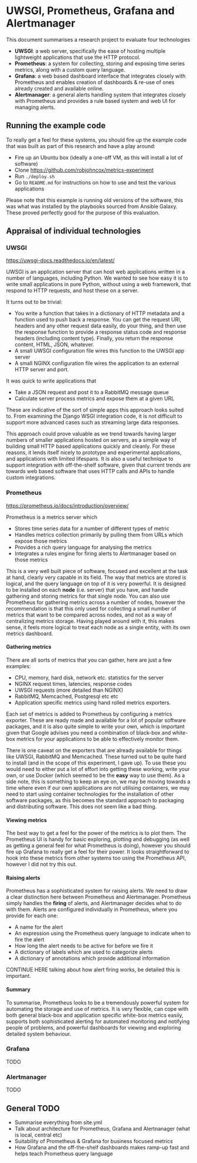 # UWSGI, Prometheus, Grafana and Alertmanager

This document summarises a research project to evaluate four technologies

* __UWSGI__: a web server, specifically the ease of hosting multiple lightweight applications that
  use the HTTP protocol.
* __Prometheus__: a system for collecting, storing and exposing time series metrics, along with a
  custom query language.
* __Grafana__: a web based dashboard interface that integrates closely with Prometheus and enables
  creation of dashboards & re-use of ones already created and available online.
* __Alertmanager__: a general alerts handling system that integrates closely with Prometheus and
  provides a rule based system and web UI for managing alerts.

## Running the example code

To really get a feel for these systems, you should fire up the example code that was built as
part of this research and have a play around:

* Fire up an Ubuntu box (ideally a one-off VM, as this will install a lot of software)
* Clone https://github.com/robjohncox/metrics-experiment
* Run `./deploy.sh`
* Go to `README.md` for instructions on how to use and test the various applications

Please note that this example is running old versions of the software, this was what was installed
by the playbooks sourced from Ansible Galaxy. These proved perfectly good for the purpose of this
evaluation.

## Appraisal of individual technologies

### UWSGI

https://uwsgi-docs.readthedocs.io/en/latest/

UWSGI is an application server that can host web applications written in a number of languages,
including Python. We wanted to see how easy it is to write small applications in pure Python,
without using a web framework, that respond to HTTP requests, and host these on a server.

It turns out to be trivial:

* You write a function that takes in a dictionary of HTTP metadata and a function used to push
  back a response. You can get the request URI, headers and any other request data easily, do
  your thing, and then use the response function to provide a response status code and response
  headers (including content type). Finally, you return the response content, HTML, JSON, whatever.
* A small UWSGI configuration file wires this function to the UWSGI app server
* A small NGINX configuration file wires the application to an external HTTP server and port.

It was quick to write applications that

* Take a JSON request and post it to a RabbitMQ message queue
* Calculate server process metrics and expose them at a given URL

These are indicative of the sort of simple apps this approach looks suited to. From examining the
Django WSGI integration code, it is not difficult to support more advanced cases such as streaming
large data responses.

This approach could prove valuable as we trend towards having larger numbers of smaller
applications hosted on servers, as a simple way of building small HTTP based applications
quickly and cleanly. For these reasons, it lends itself nicely to prototype and experimental
applications, and applications with limited lifespans. It is also a useful technique to support
integration with off-the-shelf software, given that current trends are towards web based software
that uses HTTP calls and APIs to handle custom integrations.

### Prometheus

https://prometheus.io/docs/introduction/overview/

Prometheus is a metrics server which

* Stores time series data for a number of different types of metric
* Handles metrics collection primarily by pulling them from URLs which expose those metrics
* Provides a rich query language for analysing the metrics
* Integrates a rules engine for firing alerts to Alertmanager based on those metrics

This is a very well built piece of software, focused and excellent at the task at hand, clearly
very capable in its field. The way that metrics are stored is logical, and the query language on
top of it is very powerful. It is designed to be installed on each __node__ (i.e. server) that you
have, and handle gathering and storing metrics for that single node. You can also use Prometheus
for gathering metrics across a number of nodes, however the recommendation is that this only used
for collecting a small number of metrics that want to be compared across nodes, and not as a way
of centralizing metrics storage. Having played around with it, this makes sense, it feels more
logical to treat each node as a single entity, with its own metrics dashboard.

#### Gathering metrics

There are all sorts of metrics that you can gather, here are just a few examples:

* CPU, memory, hard disk, network etc. statistics for the server
* NGINX request times, latencies, response codes
* UWSGI requests (more detailed than NGINX)
* RabbitMQ, Memcached, Postgresql etc etc
* Application specific metrics using hand rolled metrics exporters.

Each set of metrics is added to Prometheus by configuring a metrics exporter. These are ready
made and available for a lot of popular software packages, and it is also quite simple to write
your own, which is important given that Google advises you need a combination of black-box and
white-box metrics for your applications to be able to effectively monitor them.

There is one caveat on the exporters that are already available for things like UWSGI, RabbitMQ and
Memcached. These turned out to be quite hard to install (and in the scope of this experiment, I gave
up). To use these you would need to either put a lot of effort into getting these working, write
your own, or use Docker (which seemed to be the __easy__ way to use them). As a side note, this is
something to keep an eye on, we may be moving towards a time where even if our own applications are
not utilising containers, we may need to start using container technologies for the installation of
other software packages, as this becomes the standard approach to packaging and distributing
software. This does not seem like a bad thing.

#### Viewing metrics

The best way to get a feel for the power of the metrics is to plot them. The Prometheus UI is
handy for basic exploring, plotting and debugging (as well as getting a general feel for what
Prometheus is doing), however you should fire up Grafana to really get a feel for their power.
It looks straightforward to hook into these metrics from other systems too using the Prometheus
API, however I did not try this out.

#### Raising alerts

Prometheus has a sophisticated system for raising alerts. We need to draw a clear distinction
here between Prometheus and Alertmanager. Prometheus simply handles the __firing__ of alerts, and
Alertmanager decides what to do with them. Alerts are configured individually in Prometheus, where
you provide for each one:

* A name for the alert
* An expression using the Prometheus query language to indicate when to fire the alert
* How long the alert needs to be active for before we fire it
* A dictionary of labels which are used to categorize alerts
* A dictionary of annotations which provide additional information

CONTINUE HERE talking about how alert firing works, be detailed this is important.

#### Summary

To summarise, Prometheus looks to be a tremendously powerful system for automating the storage
and use of metrics. It is very flexible, can cope with both general black-box and application
specific white-box metrics easily, supports both sophisticated alerting for automated
monitoring and notifying people of problems, and powerful dashboards for viewing and exploring
detailed system behaviour.

### Grafana

TODO

### Alertmanager

TODO

## General TODO

* Summarise everything from site.yml
* Talk about architecture for Prometheus, Grafana and Alertnanager (what is local, central etc)
* Suitability of Prometheus & Grafana for business focused metrics
* How Grafana and the off-the-shelf dashboards makes ramp-up fast and helps teach Prometheus
  query language
